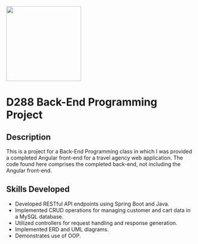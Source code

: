 <img src="https://github.com/adam-barta/D288-PA/assets/64394877/d6759abd-9a0c-423b-af64-769ba9dad2ec" width="200" />

# D288 Back-End Programming Project

## Description

This is a project for a Back-End Programming class in which I was provided a completed Angular front-end for a travel agency web application. The code found here comprises the completed back-end, not including the Angular front-end.

## Skills Developed
- Developed RESTful API endpoints using Spring Boot and Java.
- Implemented CRUD operations for managing customer and cart data in a MySQL database.
- Utilized controllers for request handling and response generation.
- Implemented ERD and UML diagrams.
- Demonstrates use of OOP.
